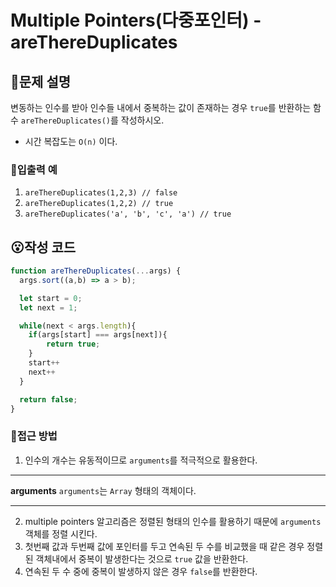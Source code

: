 # Multiple Pointers(다중포인터) - areThereDuplicates
## 🧐문제 설명
변동하는 인수를 받아 인수들 내에서 중복하는 값이 존재하는 경우 `true`를 반환하는 함수 `areThereDuplicates()`를 작성하시오.
* 시간 복잡도는 `O(n)` 이다.

### 💬입출력 예
1. `areThereDuplicates(1,2,3) // false`
2. `areThereDuplicates(1,2,2) // true`
3. `areThereDuplicates('a', 'b', 'c', 'a') // true`

## 😮작성 코드
```javascript
function areThereDuplicates(...args) {
  args.sort((a,b) => a > b);

  let start = 0;
  let next = 1;

  while(next < args.length){
    if(args[start] === args[next]){
        return true;
    }
    start++
    next++
  }

  return false;
}
```

### 🤔접근 방법
1. 인수의 개수는 유동적이므로 `arguments`를 적극적으로 활용한다.
---
**arguments**
`arguments`는 `Array` 형태의 객체이다.

---
2. multiple pointers 알고리즘은 정렬된 형태의 인수를 활용하기 때문에 `arguments` 객체를 정렬 시킨다.
3. 첫번째 값과 두번째 값에 포인터를 두고 연속된 두 수를 비교했을 때 같은 경우 정렬된 객체내에서 중복이 발생한다는 것으로 `true` 값을 반환한다.
4. 연속된 두 수 중에 중복이 발생하지 않은 경우 `false`를 반환한다.